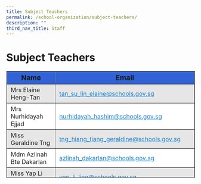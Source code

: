 ```yaml
---
title: Subject Teachers
permalink: /school-organization/subject-teachers/
description: ""
third_nav_title: Staff
---
```





Subject Teachers
================

<table border="1" width="803" style="box-sizing: inherit; border-collapse: collapse; border-spacing: 0px; max-width: 100%; height: 285px; width: 856.333px;"><tbody style="box-sizing: inherit;"><tr style="box-sizing: inherit; background: rgb(49, 99, 214); height: 25px;"><td style="box-sizing: inherit; padding: 5px 10px; height: 25px; text-align: center; width: 352.896px;"><span style="box-sizing: inherit; font-size: 14pt;"><strong style="box-sizing: inherit; font-weight: bold;">Name</strong></span></td><td style="box-sizing: inherit; padding: 5px 10px; text-align: center; height: 25px; width: 502.438px;"><span style="box-sizing: inherit; font-size: 14pt;"><strong style="box-sizing: inherit; font-weight: bold;">Email</strong></span></td></tr><tr style="box-sizing: inherit; background: rgb(230, 230, 230); height: 25px;"><td style="box-sizing: inherit; padding: 5px 10px; height: 25px; width: 352.896px;">Mrs Elaine Heng-Tan</td><td style="box-sizing: inherit; padding: 5px 10px; height: 25px; width: 502.438px;"><a href="mailto:tan_su_lin_elaine@schools.gov.sg" style="box-sizing: inherit; background-color: transparent; transition: all 0.25s ease-in-out 0s; text-decoration: underline; color: rgb(27, 131, 211);">tan_su_lin_elaine@schools.gov.sg</a></td></tr><tr style="box-sizing: inherit; background: rgb(255, 255, 255); height: 25px;"><td style="box-sizing: inherit; padding: 5px 10px; height: 25px; width: 352.896px;">Mrs Nurhidayah Ejjad</td><td style="box-sizing: inherit; padding: 5px 10px; height: 25px; width: 502.438px;"><a href="mailto:nurhidayah_hashim@schools.gov.sg" style="box-sizing: inherit; background-color: transparent; transition: all 0.25s ease-in-out 0s; text-decoration: underline; color: rgb(27, 131, 211);">nurhidayah_hashim@schools.gov.sg</a></td></tr><tr style="box-sizing: inherit; background: rgb(230, 230, 230); height: 21px;"><td style="box-sizing: inherit; padding: 5px 10px; height: 21px; width: 352.896px;">Miss Geraldine Tng</td><td style="box-sizing: inherit; padding: 5px 10px; height: 21px; width: 502.438px;"><a href="mailto:tng_hiang_tiang_geraldine@schools.gov.sg" style="box-sizing: inherit; background-color: transparent; transition: all 0.25s ease-in-out 0s; text-decoration: underline; color: rgb(27, 131, 211);">tng_hiang_tiang_geraldine@schools.gov.sg</a></td></tr><tr style="box-sizing: inherit; background: rgb(255, 255, 255); height: 21px;"><td style="box-sizing: inherit; padding: 5px 10px; height: 21px; width: 352.896px;">Mdm Azlinah Bte Dakarlan</td><td style="box-sizing: inherit; padding: 5px 10px; height: 21px; width: 502.438px;"><a href="mailto:azlinah_dakarlan@schools.gov.sg" style="box-sizing: inherit; background-color: transparent; transition: all 0.25s ease-in-out 0s; text-decoration: underline; color: rgb(27, 131, 211);">azlinah_dakarlan@schools.gov.sg</a></td></tr><tr style="box-sizing: inherit; background: rgb(230, 230, 230); height: 21px;"><td style="box-sizing: inherit; padding: 5px 10px; height: 21px; width: 352.896px;">Miss Yap Li Ling</td><td style="box-sizing: inherit; padding: 5px 10px; height: 21px; width: 502.438px;"><a href="mailto:yap_li_ling@schools.gov.sg" style="box-sizing: inherit; background-color: transparent; transition: all 0.25s ease-in-out 0s; text-decoration: underline; color: rgb(27, 131, 211);">yap_li_ling@schools.gov.sg</a></td></tr><tr style="box-sizing: inherit; background: rgb(255, 255, 255); height: 21px;"><td style="box-sizing: inherit; padding: 5px 10px; height: 21px; width: 352.896px;">Mr Adnan Bin Omar</td><td style="box-sizing: inherit; padding: 5px 10px; height: 21px; width: 502.438px;"><a href="mailto:adnan_omar@schools.gov.sg" style="box-sizing: inherit; background-color: transparent; transition: all 0.25s ease-in-out 0s; text-decoration: underline; color: rgb(27, 131, 211);">adnan_omar@schools.gov.sg</a></td></tr><tr style="box-sizing: inherit; background: rgb(230, 230, 230); height: 21px;"><td style="box-sizing: inherit; padding: 5px 10px; height: 21px; width: 352.896px;">Mrs Joycelyn Soo</td><td style="box-sizing: inherit; padding: 5px 10px; height: 21px; width: 502.438px;"><a href="mailto:yeo_su_yong_joycelyn@schools.gov.sg" style="box-sizing: inherit; background-color: transparent; transition: all 0.25s ease-in-out 0s; text-decoration: underline; color: rgb(27, 131, 211);">yeo_su_yong_joycelyn@schools.gov.sg</a></td></tr><tr style="box-sizing: inherit; background: rgb(255, 255, 255); height: 21px;"><td style="box-sizing: inherit; padding: 5px 10px; height: 21px; width: 352.896px;">Mdm Noor Hafizah Bte Hamis</td><td style="box-sizing: inherit; padding: 5px 10px; height: 21px; width: 502.438px;"><a href="mailto:noor_hafizah_hamis@schools.gov.sg" style="box-sizing: inherit; background-color: transparent; transition: all 0.25s ease-in-out 0s; text-decoration: underline; color: rgb(27, 131, 211);">noor_hafizah_hamis@schools.gov.sg</a></td></tr><tr style="box-sizing: inherit; background: rgb(230, 230, 230); height: 21px;"><td style="box-sizing: inherit; padding: 5px 10px; height: 21px; width: 352.896px;">Mrs Ruth Pakiam</td><td style="box-sizing: inherit; padding: 5px 10px; height: 21px; width: 502.438px;"><a href="mailto:ruth_josephine_arul_soosay@schools.gov.sg" style="box-sizing: inherit; background-color: transparent; transition: all 0.25s ease-in-out 0s; text-decoration: underline; color: rgb(27, 131, 211);">ruth_josephine_arul_soosay@schools.gov.sg</a></td></tr></tbody></table>